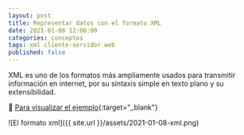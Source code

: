 ```yaml
---
layout: post
title: Representar datos con el formato XML
date: 2021-01-08 12:00:00
categories: conceptos
tags: xml cliente-servidor web
published: false
---
```


XML es uno de los formatos más ampliamente usados para transmitir información en internet, por su sintaxis simple en texto plano y su extensibilidad.

📑 [Para visualizar el ejemplo](https://codebeautify.org/xmlviewer/cb28f91a){:target="_blank"}

![El formato xml]({{ site.url }}/assets/2021-01-08-xml.png)
